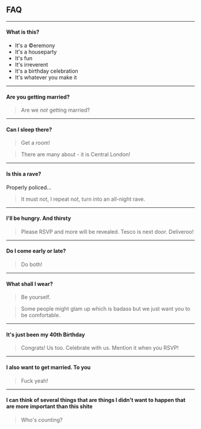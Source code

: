 ## FAQ

---

#### What is this?

* It's a ©eremony
* It's a houseparty
* It's fun
* It's irreverent
* It's a birthday celebration
* It's whatever you make it

---

#### Are you getting married?

> Are we _not_ getting married?

---

#### Can I sleep there?

> Get a room!

> There are many about - it is Central London!

---

#### Is this a rave?

Properly policed...

> It must not, I repeat not, turn into an all-night rave.

---

#### I'll be hungry. And thirsty

> Please RSVP and more will be revealed. Tesco is next door. Deliveroo!

---

#### Do I come early or late?

> Do both!

---

#### What shall I wear?

> Be yourself.

> Some people might glam up which is badass but we just want you to be comfortable.

---

#### It's just been my 40th Birthday

> Congrats! Us too. Celebrate with us. Mention it when you RSVP!

---

#### I also want to get married. To you

> Fuck yeah!

---

#### I can think of several things that are things I didn't want to happen that are more important than this shite

> Who's counting?
